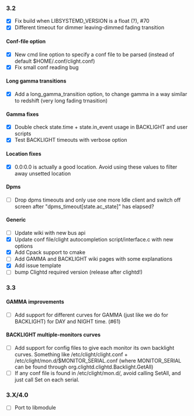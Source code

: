 ### 3.2
- [x] Fix build when LIBSYSTEMD_VERSION is a float (?), #70
- [x] Different timeout for dimmer leaving-dimmed fading transition

#### Conf-file option
- [x] New cmd line option to specify a conf file to be parsed (instead of default $HOME/.conf/clight.conf)
- [x] Fix small conf reading bug

#### Long gamma transitions
- [x] Add a long_gamma_transition option, to change gamma in a way similar to redshift (very long fading trnasition)

#### Gamma fixes
- [x] Double check state.time + state.in_event usage in BACKLIGHT and user scripts
- [x] Test BACKLIGHT timeouts with verbose option

#### Location fixes
- [x] 0.0:0.0 is actually a good location. Avoid using these values to filter away unsetted location

#### Dpms
- [ ] Drop dpms timeouts and only use one more Idle client and switch off screen after "dpms_timeout[state.ac_state]" has elapsed?

#### Generic

- [ ] Update wiki with new bus api
- [x] Update conf file/clight autocompletion script/interface.c with new options
- [x] Add Cpack support to cmake
- [ ] Add GAMMA and BACKLIGHT wiki pages with some explanations
- [x] Add issue template
- [ ] bump Clightd required version (release after clightd!)

### 3.3

#### GAMMA improvements
- [ ] Add support for different curves for GAMMA (just like we do for BACKLIGHT) for DAY and NIGHT time. (#61)

#### BACKLIGHT multiple-monitors curves
- [ ] Add support for config files to give each monitor its own backlight curves. Something like /etc/clight/clight.conf + /etc/clight/mon.d/$MONITOR_SERIAL.conf (where MONITOR_SERIAL can be found through org.clightd.clightd.Backlight.GetAll)
- [ ] If any conf file is found in /etc/clight/mon.d/, avoid calling SetAll, and just call Set on each serial.

### 3.X/4.0
- [ ] Port to libmodule
